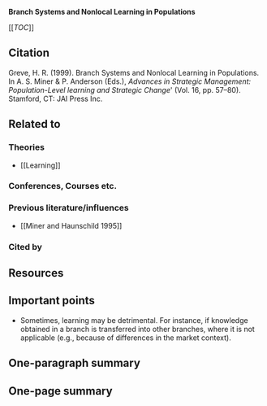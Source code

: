 **Branch Systems and Nonlocal Learning in Populations**

[[_TOC_]]

## Citation

Greve, H. R. (1999). Branch Systems and Nonlocal Learning in Populations. In A. S. Miner & P. Anderson (Eds.), *Advances in Strategic Management: Population-Level learning and Strategic Change*' (Vol. 16, pp. 57–80). Stamford, CT: JAI Press Inc.

## Related to

### Theories
* [[Learning]]

### Conferences, Courses etc.

### Previous literature/influences
* [[Miner and Haunschild 1995]]

### Cited by

## Resources

## Important points
* Sometimes, learning may be detrimental. For instance, if knowledge obtained in a branch is transferred into other branches, where it is not applicable (e.g., because of differences in the market context).

## One-paragraph summary

## One-page summary